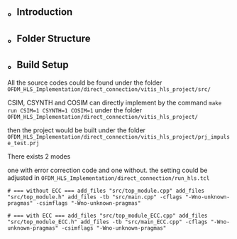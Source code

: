 ## 。Introduction


## 。Folder Structure


## 。Build Setup
All the source codes could be found under the folder `OFDM_HLS_Implementation/direct_connection/vitis_hls_project/src/`

CSIM, CSYNTH and COSIM can directly implement by the command `make run CSIM=1 CSYNTH=1 COSIM=1` under the folder `OFDM_HLS_Implementation/direct_connection/vitis_hls_project/`



then the project would be built under the folder `OFDM_HLS_Implementation/direct_connection/vitis_hls_project/prj_impulse_test.prj`


There exists 2 modes

one with error correction code and one without. the setting could be adjusted in `OFDM_HLS_Implementation/direct_connection/run_hls.tcl`

`# === without ECC ===
add_files "src/top_module.cpp"
add_files "src/top_module.h"
add_files -tb "src/main.cpp" -cflags "-Wno-unknown-pragmas" -csimflags "-Wno-unknown-pragmas" `

`# === with ECC ===
add_files "src/top_module_ECC.cpp"
add_files "src/top_module_ECC.h"
add_files -tb "src/main_ECC.cpp" -cflags "-Wno-unknown-pragmas" -csimflags "-Wno-unknown-pragmas"`
